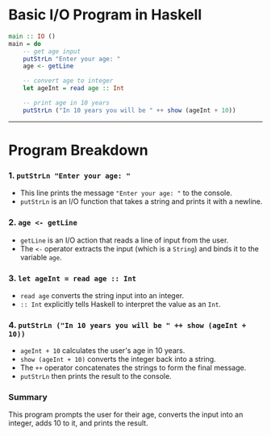 # Basic I/O Program in Haskell
```hs
main :: IO ()
main = do
    -- get age input
    putStrLn "Enter your age: "
    age <- getLine

    -- convert age to integer
    let ageInt = read age :: Int

    -- print age in 10 years
    putStrLn ("In 10 years you will be " ++ show (ageInt + 10))
```

- - -

# Program Breakdown

### 1. **`putStrLn "Enter your age: "`**
   - This line prints the message `"Enter your age: "` to the console.
   - `putStrLn` is an I/O function that takes a string and prints it with a newline.

### 2. **`age <- getLine`**
   - `getLine` is an I/O action that reads a line of input from the user.
   - The `<-` operator extracts the input (which is a `String`) and binds it to the variable `age`.

### 3. **`let ageInt = read age :: Int`**
   - `read age` converts the string input into an integer.
   - `:: Int` explicitly tells Haskell to interpret the value as an `Int`.

### 4. **`putStrLn ("In 10 years you will be " ++ show (ageInt + 10))`**
   - `ageInt + 10` calculates the user's age in 10 years.
   - `show (ageInt + 10)` converts the integer back into a string.
   - The `++` operator concatenates the strings to form the final message.
   - `putStrLn` then prints the result to the console.

### **Summary**
This program prompts the user for their age, converts the input into an integer, adds 10 to it, and prints the result.